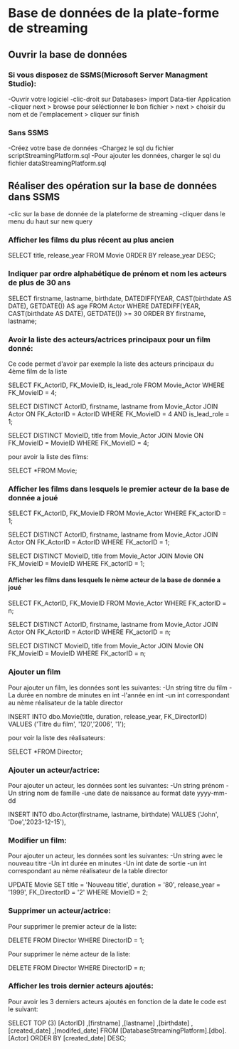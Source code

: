 # Base de données de la plate-forme de streaming
## Ouvrir la base de données

### Si vous disposez de SSMS(Microsoft Server Managment Studio):
-Ouvrir votre logiciel
-clic-droit sur Databases> import Data-tier Application
-cliquer next > browse pour séléctionner le bon fichier > next > choisir du nom et de l'emplacement > cliquer sur finish

### Sans SSMS
-Créez votre base de données
-Chargez le sql du fichier scriptStreamingPlatform.sql
-Pour ajouter les données, charger le sql du fichier dataStreamingPlatform.sql

## Réaliser des opération sur la base de données dans SSMS

-clic sur la base de donnée de la plateforme de streaming
-cliquer dans le menu du haut sur new query

### Afficher les films du plus récent au plus ancien
SELECT title, release_year FROM Movie
ORDER BY release_year DESC;

### Indiquer par ordre alphabétique de prénom et nom les acteurs de plus de 30 ans
SELECT firstname, lastname, birthdate, DATEDIFF(YEAR, CAST(birthdate AS DATE), GETDATE()) AS age FROM Actor
WHERE DATEDIFF(YEAR, CAST(birthdate AS DATE), GETDATE()) >= 30
ORDER BY firstname, lastname;

### Avoir la liste des acteurs/actrices principaux pour un film donné:
Ce code permet d'avoir par exemple la liste des acteurs principaux du 4ème film de la liste

SELECT FK_ActorID, FK_MovieID, is_lead_role FROM Movie_Actor
WHERE FK_MovieID = 4;

SELECT DISTINCT ActorID, firstname, lastname from Movie_Actor JOIN Actor ON FK_ActorID = ActorID
WHERE FK_MovieID = 4 AND is_lead_role = 1;

SELECT DISTINCT MovieID, title from Movie_Actor JOIN Movie ON FK_MovieID = MovieID
WHERE FK_MovieID = 4;

pour avoir la liste des films:

SELECT *FROM Movie;

### Afficher les films dans lesquels le premier acteur de la base de donnée a joué
SELECT FK_ActorID, FK_MovieID FROM Movie_Actor
WHERE FK_actorID = 1;

SELECT DISTINCT ActorID, firstname, lastname from Movie_Actor JOIN Actor ON FK_ActorID = ActorID
WHERE FK_actorID = 1;

SELECT DISTINCT MovieID, title from Movie_Actor JOIN Movie ON FK_MovieID = MovieID
WHERE FK_actorID = 1;

#### Afficher les films dans lesquels le nème acteur de la base de donnée a joué
SELECT FK_ActorID, FK_MovieID FROM Movie_Actor
WHERE FK_actorID = n;

SELECT DISTINCT ActorID, firstname, lastname from Movie_Actor JOIN Actor ON FK_ActorID = ActorID
WHERE FK_actorID = n;

SELECT DISTINCT MovieID, title from Movie_Actor JOIN Movie ON FK_MovieID = MovieID
WHERE FK_actorID = n;

### Ajouter un film
Pour ajouter un film, les données sont les suivantes:
-Un string titre du film
-La durée en nombre de minutes en int
-l'année en int
-un int correspondant au nème réalisateur de la table director

INSERT INTO dbo.Movie(title, duration, release_year, FK_DirectorID) VALUES
('Titre du film', '120','2006', '1');

pour voir la liste des réalisateurs:

SELECT *FROM Director;

### Ajouter un acteur/actrice:
Pour ajouter un acteur, les données sont les suivantes:
-Un string prénom
-Un string nom de famille
-une date de naissance au format date yyyy-mm-dd

INSERT INTO dbo.Actor(firstname, lastname, birthdate) VALUES
('John', 'Doe','2023-12-15'),

### Modifier un film:
Pour ajouter un acteur, les données sont les suivantes:
-Un string avec le nouveau titre
-Un int durée en minutes
-Un int date de sortie
-un int correspondant au nème réalisateur de la table director

UPDATE Movie
SET title = 'Nouveau title', duration = '80', release_year = '1999', FK_DirectorID = '2'
WHERE MovieID = 2;

### Supprimer un acteur/actrice:
Pour supprimer le premier acteur de la liste:

DELETE FROM Director
WHERE DirectorID = 1;

Pour supprimer le nème acteur de la liste:

DELETE FROM Director
WHERE DirectorID = n;

### Afficher les trois dernier acteurs ajoutés:
Pour avoir les 3 derniers acteurs ajoutés en fonction de la date le code est le suivant:

SELECT TOP (3) [ActorID]
      ,[firstname]
      ,[lastname]
      ,[birthdate]
      ,[created_date]
      ,[modifed_date]
  FROM [DatabaseStreamingPlatform].[dbo].[Actor]
  ORDER BY
    [created_date] DESC;
